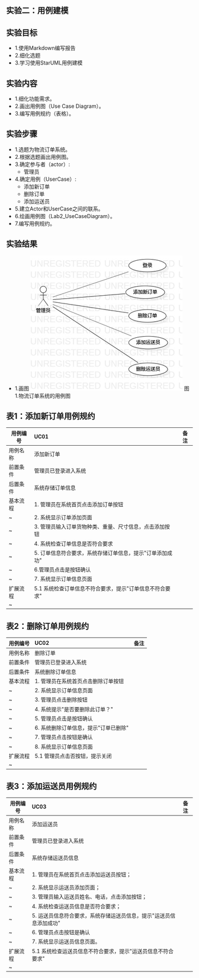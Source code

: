 ## 实验二：用例建模

## 实验目标
- 1.使用Markdown编写报告
- 2.细化选题
- 3.学习使用StarUML用例建模

## 实验内容
- 1.细化功能需求。
- 2.画出用例图（Use Case Diagram）。
- 3.编写用例规约（表格）。
## 实验步骤
- 1.选题为物流订单系统。
- 2.根据选题画出用例图。
- 3.确定参与者（actor）:
  - 管理员
- 4.确定用例（UserCase）:
  - 添加新订单
  - 删除订单
  - 添加运送员
- 5.建立Actor和UserCase之间的联系。
- 6.绘画用例图（Lab2_UseCaseDiagram）。
- 7.编写用例规约。
## 实验结果
- 1.画图
![用例图](./UseCaseDiagram1.jpg)
图1.物流订单系统的用例图

## 表1：添加新订单用例规约 

用例编号  | UC01 | 备注  
-|:-|-  
用例名称  | 添加新订单  |   
前置条件  |管理员已登录进入系统|    
后置条件  | 系统存储订单信息 |   
基本流程  | 1. 管理员在系统首页点击添加订单按钮 |   
~| 2. 系统显示订单添加页面  |   
~| 3. 管理员输入订单货物种类、重量、尺寸信息，点击添加按钮 |   
~| 4. 系统检查订单信息是否符合要求 |   
~| 5. 订单信息符合要求，系统存储订单信息，提示"订单添加成功"|   
~| 6.管理员点击是按钮确认|   
~| 7. 系统显示订单信息页面  |  
扩展流程  | 5.1 系统检查订单信息不符合要求，提示"订单信息不符合要求"  |  
~|  |  

## 表2：删除订单用例规约 

用例编号  | UC02 | 备注  
-|:-|-  
用例名称  | 删除订单  |   
前置条件  |管理员已登录进入系统|    
后置条件  | 系统删除订单信息 |   
基本流程  | 1. 管理员在系统首页点击删除订单按钮  |   
~| 2. 系统显示订单信息页面  | 
~| 3. 管理员点击删除按钮 | 
~| 4. 系统提示"是否要删除此订单？"  |   
~| 5. 管理员点击是按钮确认  |   
~| 6. 系统删除订单信息，提示"订单已删除"  |   
~| 7. 管理员点击按钮是确认  |  
~| 8. 系统显示订单信息页面  | 
扩展流程  | 5.1 管理员点击否按钮，提示关闭 |  
~|  |  

## 表3：添加运送员用例规约 

用例编号  | UC03 | 备注  
-|:-|-  
用例名称  | 添加运送员  |   
前置条件  |管理员已登录进入系统|    
后置条件  | 系统存储运送员信息 |   
基本流程  | 1. 管理员在系统首页点击添加运送员按钮；  |   
~| 2. 系统显示运送员添加页面；  |   
~| 3. 管理员输入运送员姓名、电话，点击添加按钮；  |   
~| 4. 系统检查运送员信息是否符合要求；  |   
~| 5. 运送员信息符合要求，系统存储运送员信息，提示"运送员信息添加成功"  |   
~| 6. 管理员点击按钮是确认 |  
~| 7. 系统显示运送员信息页面。  |  
扩展流程  | 5.1 系统检查运送员信息不符合要求，提示"运送员信息不符合要求"  |  
~|  |  


